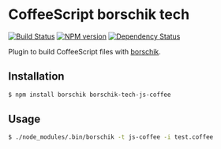 # CoffeeScript borschik tech
[![Build Status](https://travis-ci.org/borschik/borschik-tech-js-coffee.png?branch=master)](https://travis-ci.org/borschik/borschik-tech-js-coffee)
[![NPM version](https://badge.fury.io/js/borschik-tech-js-coffee.png)](http://badge.fury.io/js/borschik-tech-js-coffee)
[![Dependency Status](https://david-dm.org/borschik/borschik-tech-js-coffee.png)](https://david-dm.org/borschik/borschik-tech-js-coffee)

Plugin to build CoffeeScript files with [borschik](https://github.com/borschik/borschik).

## Installation
```sh
$ npm install borschik borschik-tech-js-coffee
```
## Usage
```sh
$ ./node_modules/.bin/borschik -t js-coffee -i test.coffee
```
